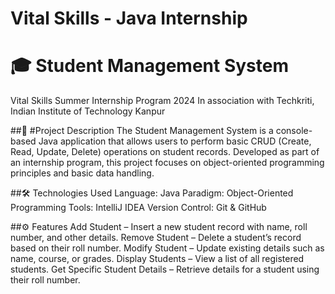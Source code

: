 # Vital Skills - Java Internship
# 🎓 Student Management System
Vital Skills Summer Internship Program 2024
In association with Techkriti, Indian Institute of Technology Kanpur

##📌 #Project Description
The Student Management System is a console-based Java application that allows users to perform basic CRUD (Create, Read, Update, Delete) operations on student records. Developed as part of an internship program, this project focuses on object-oriented programming principles and basic data handling.

##🛠️ Technologies Used
Language: Java
Paradigm: Object-Oriented Programming
Tools: IntelliJ IDEA
Version Control: Git & GitHub

##⚙️ Features
Add Student – Insert a new student record with name, roll number, and other details.
Remove Student – Delete a student’s record based on their roll number.
Modify Student – Update existing details such as name, course, or grades.
Display Students – View a list of all registered students.
Get Specific Student Details – Retrieve details for a student using their roll number.

